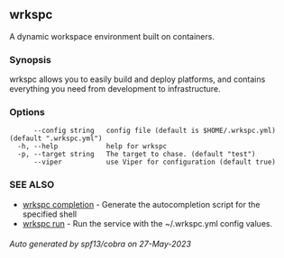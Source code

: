 ## wrkspc

A dynamic workspace environment built on containers.

### Synopsis


wrkspc allows you to easily build and deploy platforms, and contains
everything you need from development to infrastructure.


### Options

```
      --config string   config file (default is $HOME/.wrkspc.yml) (default ".wrkspc.yml")
  -h, --help            help for wrkspc
  -p, --target string   The target to chase. (default "test")
      --viper           use Viper for configuration (default true)
```

### SEE ALSO

* [wrkspc completion](wrkspc_completion.md)	 - Generate the autocompletion script for the specified shell
* [wrkspc run](wrkspc_run.md)	 - Run the service with the ~/.wrkspc.yml config values.

###### Auto generated by spf13/cobra on 27-May-2023
